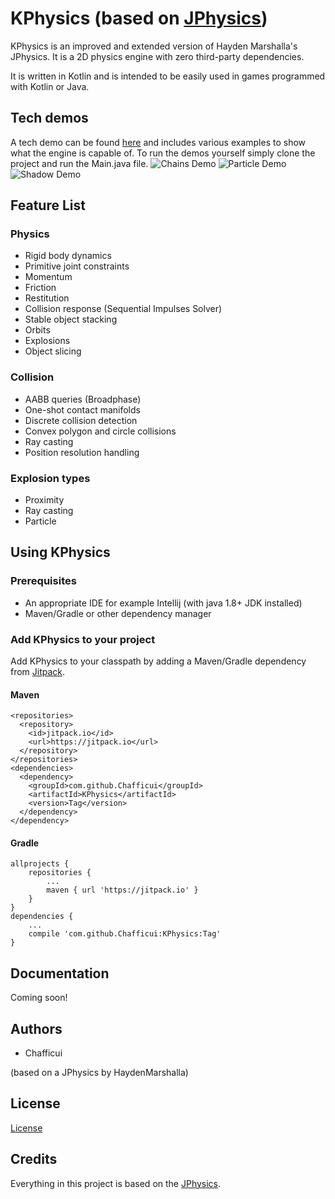 # KPhysics (based on [JPhysics](https://github.com/HaydenMarshalla/JPhysics))
KPhysics is an improved and extended version of Hayden Marshalla's JPhysics. It is a 2D physics engine with zero third-party dependencies.

It is written in Kotlin and is intended to be easily used in games programmed with Kotlin or Java.

## Tech demos

A tech demo can be found [here](https://github.com/Chafficui/KPhysics/tree/master/src/test/java/demo) and includes various examples to show what the engine is capable of.
To run the demos yourself simply clone the project and run the Main.java file.
![Chains Demo](https://i.postimg.cc/50Ggn2qL/Chains.png "Chains")
![Particle Demo](https://i.postimg.cc/ZKgmp8d5/Particle-explosion-demo.png "Particles")
![Shadow Demo](https://i.postimg.cc/13qQH8Gc/Shadow-casting.png "Shadows")

## Feature List
### Physics
- Rigid body dynamics
- Primitive joint constraints
- Momentum
- Friction
- Restitution
- Collision response (Sequential Impulses Solver)
- Stable object stacking
- Orbits
- Explosions
- Object slicing

### Collision
- AABB queries (Broadphase)
- One-shot contact manifolds
- Discrete collision detection
- Convex polygon and circle collisions
- Ray casting
- Position resolution handling

### Explosion types
- Proximity
- Ray casting
- Particle

## Using KPhysics

### Prerequisites
- An appropriate IDE for example Intellij (with java 1.8+ JDK installed)
- Maven/Gradle or other dependency manager

### Add KPhysics to your project
Add KPhysics to your classpath by adding a Maven/Gradle dependency from [Jitpack](https://jitpack.io/#Chafficui/KPhysics).

#### Maven
```
<repositories>
  <repository>
    <id>jitpack.io</id>
    <url>https://jitpack.io</url>
  </repository>
</repositories>
<dependencies>
  <dependency>
    <groupId>com.github.Chafficui</groupId>
    <artifactId>KPhysics</artifactId>
    <version>Tag</version>
  </dependency>
</dependency>
```

#### Gradle
```
allprojects {
    repositories {
        ...
        maven { url 'https://jitpack.io' }
    }
}
dependencies {
    ...
    compile 'com.github.Chafficui:KPhysics:Tag'
}
```

## Documentation
Coming soon!

## Authors
 - Chafficui

 (based on a JPhysics by HaydenMarshalla)

## License
[License](https://github.com/Chafficui/KPhysics/blob/master/LICENSE)

## Credits
Everything in this project is based on the [JPhysics](https://github.com/HaydenMarshalla/JPhysics).